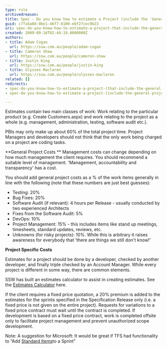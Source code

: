 ```yaml
---
type: rule
archivedreason: 
title: Spec - Do you know how to estimate a Project (include the 'General Project Costs')?
guid: c7fa5a0d-0be1-46f7-8100-ebf27cec9b23
uri: spec-do-you-know-how-to-estimate-a-project-that-include-the-general-project-costs
created: 2009-09-16T02:44:19.0000000Z
authors:
- title: Adam Cogan
  url: https://ssw.com.au/people/adam-cogan
- title: Cameron Shaw
  url: https://ssw.com.au/people/cameron-shaw
- title: Justin King
  url: https://ssw.com.au/people/justin-king
- title: Ulysses Maclaren
  url: https://ssw.com.au/people/ulysses-maclaren
related: []
redirects:
- spec-do-you-know-how-to-estimate-a-project-(that-include-the-general-project-costs)
- spec-do-you-know-how-to-estimate-a-project-(include-the-general-project-costs)

---
```


Estimates contain two main classes of work: Work relating to the particular product (e.g. Create Customers.aspx) and work relating to the project as a whole (e.g. management, administration, testing, software audit etc.).

PBIs may only make up about 60% of the total project time. Project Managers and developers should not think that the only work being charged on a project are coding tasks.

<!--endintro-->

**General Project Costs 
** Management costs can change depending on how much management the client requires. You should recommend a suitable level of management. 'Management, accountability and transparency' has a cost.

You should add general project costs as a % of the work items generally in line with the following (note that these numbers are just best guesses):

* Testing: 20%
* Bug Fixes: 20%
* Software Audit (if relevant): 4 hours per Release - usually conducted by two experienced Architects
* Fixes from the Software Audit: 5%
* DevOps: 10%
* Project Management: 15% - this includes items like stand up meetings, timesheets, standard updates, reviews, etc.
* Unknowns (for risky projects): 10%. While this is arbitrary it raises awareness for everybody that 'there are things we still don't know!'


**Project Specific Costs**

Estimates for a project should be done by a developer, checked by another developer, and finally triple checked by an Account Manager. While every project is different in some way, there are common elements.

SSW has built an estimates calculator to assist in creating estimates. See the [Estimates Calculator](/Documents/4.%20Estimates%20Calculator.xlsx?d=w6f09d6a75d074fbda81e5e5dd3e18c76) here.

If the client requires a fixed price quotation, a 20% premium is added to the estimates for the sprints specified in the Specification Release only (i.e. a fixed price is not given on the entire project). Requests for variations to a fixed price contract must wait until the contract is completed. If development is based on a fixed price contract, work is completed offsite only to facilitate project management and prevent unauthorized scope development.

Note: A suggestion for Microsoft: It would be great if TFS had functionality to “Add [Standard Items](http&#58;//www.ssw.com.au/ssw/Standards/BetterSoftwareSuggestions/TeamFoundationServer.aspx#StandardItems)to a Sprint”
